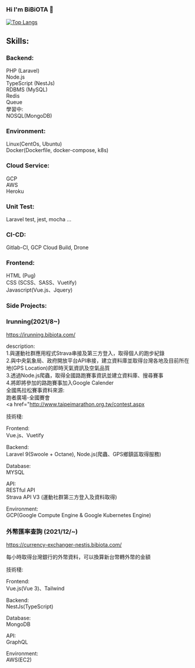 ### Hi I'm BiBiOTA 👋

[![Top Langs](https://github-readme-stats.vercel.app/api/top-langs/?username=BIBIOTA&theme=dark)](https://github.com/anuraghazra/github-readme-stats)

##  Skills:

### Backend: <br />
PHP (Laravel)  <br />
Node.js  <br />
TypeScript (NestJs)  <br />
RDBMS (MySQL)  <br />
Redis  <br />
Queue  <br />
學習中:   <br />
NOSQL(MongoDB)  <br />

### Environment: <br />
Linux(CentOs, Ubuntu)  <br />
Docker(Dockerfile, docker-compose, k8s)  <br />

### Cloud Service: <br />
GCP  <br />
AWS  <br />
Heroku  <br />

### Unit Test: <br />
Laravel test, jest, mocha ...  <br />

### CI-CD: <br />
Gitlab-CI, GCP Cloud Build, Drone  <br />

### Frontend: <br />
HTML (Pug) <br />
CSS (SCSS、SASS、Vuetify)  <br />
Javascript(Vue.js、Jquery)  <br />

###  Side Projects:
### Irunning(2021/8~) <br/>

<a href="https://irunning.bibiota.com/">https://irunning.bibiota.com/</a>  <br/>

description:
<br />
1.與運動社群應用程式Strava串接及第三方登入，取得個人的跑步紀錄
<br />
2.與中央氣象局、政府開放平台API串接，建立資料庫並取得台灣各地及目前所在地(GPS Location)的即時天氣資訊及空氣品質
<br />
3.透過Node.js爬蟲，取得全國路跑賽事資訊並建立資料庫、搜尋賽事
<br />
4.將即將參加的路跑賽事加入Google Calender
<br />
全國馬拉松賽事資料來源:
<br />
跑者廣場-全國賽會
<br />
<a href="http://www.taipeimarathon.org.tw/contest.aspx


技術棧: <br/>

Frontend:  <br/>
Vue.js、Vuetify  <br/>

Backend: <br/>
Laravel 9(Swoole + Octane), Node.js(爬蟲、GPS鄉鎮區取得服務)  <br />

Database: <br/>
MYSQL <br />

API: <br/>
RESTful API <br/>
Strava API V3 (運動社群第三方登入及資料取得)

Environment:  <br/>
GCP(Google Compute Engine & Google Kubernetes Engine)  <br/>

### 外幣匯率查詢 (2021/12/~) <br/>

<a href="https://currency-exchanger-nestjs.bibiota.com/">https://currency-exchanger-nestjs.bibiota.com/</a>  <br/>

每小時取得台灣銀行的外幣資料，可以換算新台幣轉外幣的金額 <br />

技術棧: <br/>

Frontend:  <br/>
Vue.js(Vue 3)、Tailwind  <br/>

Backend: <br/>
NestJs(TypeScript) <br/>

Database: <br/>
MongoDB <br />

API: <br/>
GraphQL <br/>

Environment:  <br/>
AWS(EC2)  <br/>

<!--
**BIBIOTA/BIBIOTA** is a ✨ _special_ ✨ repository because its `README.md` (this file) appears on your GitHub profile.

Here are some ideas to get you started:

- 🔭 I’m currently working on ...
- 🌱 I’m currently learning ...
- 👯 I’m looking to collaborate on ...
- 🤔 I’m looking for help with ...
- 💬 Ask me about ...
- 📫 How to reach me: ...
- 😄 Pronouns: ...
- ⚡ Fun fact: ...
-->
